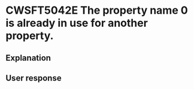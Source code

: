 # CWSFT5042E The property name 0 is already in use for another property.

## Explanation

## User response